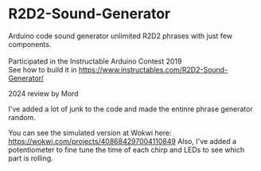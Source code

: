 # R2D2-Sound-Generator
Arduino code sound generator unlimited R2D2 phrases with just few components. 
<br />
<br />
Participated in the Instructable Arduino Contest 2019
<br />
See how to build it in https://www.instructables.com/R2D2-Sound-Generator/

2024 review by Mord

I've added a lot of junk to the code and made the entinre phrase generator random.

You can see the simulated version at Wokwi here: https://wokwi.com/projects/408684297004110849
Also, I've added a potentiometer to fine tune the time of each chirp and LEDs to see which part is rolling.
